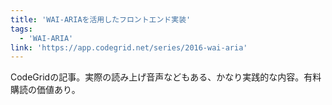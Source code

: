 ```yaml
---
title: 'WAI-ARIAを活用したフロントエンド実装'
tags:
  - 'WAI-ARIA'
link: 'https://app.codegrid.net/series/2016-wai-aria'
---
```


CodeGridの記事。実際の読み上げ音声などもある、かなり実践的な内容。有料購読の価値あり。
